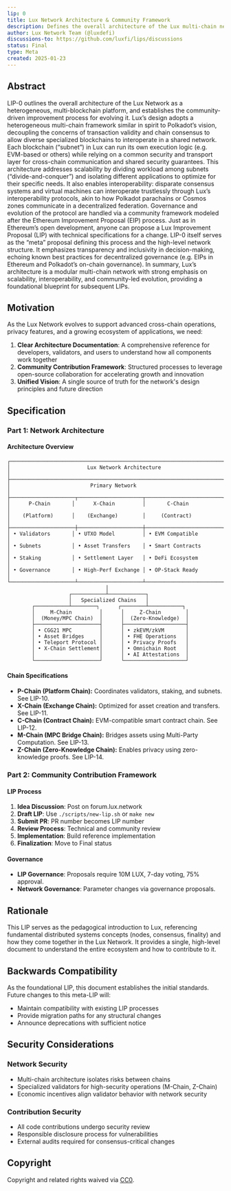 ```yaml
---
lip: 0
title: Lux Network Architecture & Community Framework
description: Defines the overall architecture of the Lux multi-chain network and the governance/process framework for the community.
author: Lux Network Team (@luxdefi)
discussions-to: https://github.com/luxfi/lips/discussions
status: Final
type: Meta
created: 2025-01-23
---
```


## Abstract

LIP-0 outlines the overall architecture of the Lux Network as a heterogeneous, multi-blockchain platform, and establishes the community-driven improvement process for evolving it. Lux’s design adopts a heterogeneous multi-chain framework similar in spirit to Polkadot’s vision, decoupling the concerns of transaction validity and chain consensus to allow diverse specialized blockchains to interoperate in a shared network. Each blockchain (“subnet”) in Lux can run its own execution logic (e.g. EVM-based or others) while relying on a common security and transport layer for cross-chain communication and shared security guarantees. This architecture addresses scalability by dividing workload among subnets (“divide-and-conquer”) and isolating different applications to optimize for their specific needs. It also enables interoperability: disparate consensus systems and virtual machines can interoperate trustlessly through Lux’s interoperability protocols, akin to how Polkadot parachains or Cosmos zones communicate in a decentralized federation. Governance and evolution of the protocol are handled via a community framework modeled after the Ethereum Improvement Proposal (EIP) process. Just as in Ethereum’s open development, anyone can propose a Lux Improvement Proposal (LIP) with technical specifications for a change. LIP-0 itself serves as the “meta” proposal defining this process and the high-level network structure. It emphasizes transparency and inclusivity in decision-making, echoing known best practices for decentralized governance (e.g. EIPs in Ethereum and Polkadot’s on-chain governance). In summary, Lux’s architecture is a modular multi-chain network with strong emphasis on scalability, interoperability, and community-led evolution, providing a foundational blueprint for subsequent LIPs.

## Motivation

As the Lux Network evolves to support advanced cross-chain operations, privacy features, and a growing ecosystem of applications, we need:

1. **Clear Architecture Documentation**: A comprehensive reference for developers, validators, and users to understand how all components work together
2. **Community Contribution Framework**: Structured processes to leverage open-source collaboration for accelerating growth and innovation
3. **Unified Vision**: A single source of truth for the network's design principles and future direction

## Specification

### Part 1: Network Architecture

#### Architecture Overview

```text
┌─────────────────────────────────────────────────────────────────────┐
│                         Lux Network Architecture                      │
├─────────────────────────────────────────────────────────────────────┤
│                          Primary Network                              │
├─────────────────────┬─────────────────────┬─────────────────────────┤
│      P-Chain       │      X-Chain         │       C-Chain           │
│    (Platform)      │    (Exchange)        │     (Contract)          │
├─────────────────────┼─────────────────────┼─────────────────────────┤
│ • Validators       │ • UTXO Model         │ • EVM Compatible        │
│ • Subnets          │ • Asset Transfers    │ • Smart Contracts       │
│ • Staking          │ • Settlement Layer   │ • DeFi Ecosystem        │
│ • Governance       │ • High-Perf Exchange │ • OP-Stack Ready        │
└─────────────────────┴─────────────────────┴─────────────────────────┘
                                │
                    ┌───────────┴────────────┐
                    │   Specialized Chains   │
        ┌───────────┴────────┐      ┌────────┴───────────┐
        │     M-Chain         │      │     Z-Chain        │
        │  (Money/MPC Chain)  │      │  (Zero-Knowledge)  │
        ├─────────────────────┤      ├────────────────────┤
        │ • CGG21 MPC         │      │ • zkEVM/zkVM       │
        │ • Asset Bridges     │      │ • FHE Operations   │
        │ • Teleport Protocol │      │ • Privacy Proofs   │
        │ • X-Chain Settlement│      │ • Omnichain Root   │
        │                     │      │ • AI Attestations  │
        └─────────────────────┘      └────────────────────┘
```

#### Chain Specifications

- **P-Chain (Platform Chain):** Coordinates validators, staking, and subnets. See LIP-10.
- **X-Chain (Exchange Chain):** Optimized for asset creation and transfers. See LIP-11.
- **C-Chain (Contract Chain):** EVM-compatible smart contract chain. See LIP-12.
- **M-Chain (MPC Bridge Chain):** Bridges assets using Multi-Party Computation. See LIP-13.
- **Z-Chain (Zero-Knowledge Chain):** Enables privacy using zero-knowledge proofs. See LIP-14.

### Part 2: Community Contribution Framework

#### LIP Process

1. **Idea Discussion**: Post on forum.lux.network
2. **Draft LIP**: Use `./scripts/new-lip.sh` or `make new`
3. **Submit PR**: PR number becomes LIP number
4. **Review Process**: Technical and community review
5. **Implementation**: Build reference implementation
6. **Finalization**: Move to Final status

#### Governance

- **LIP Governance**: Proposals require 10M LUX, 7-day voting, 75% approval.
- **Network Governance**: Parameter changes via governance proposals.

## Rationale

This LIP serves as the pedagogical introduction to Lux, referencing fundamental distributed systems concepts (nodes, consensus, finality) and how they come together in the Lux Network. It provides a single, high-level document to understand the entire ecosystem and how to contribute to it.

## Backwards Compatibility

As the foundational LIP, this document establishes the initial standards. Future changes to this meta-LIP will:
- Maintain compatibility with existing LIP processes
- Provide migration paths for any structural changes
- Announce deprecations with sufficient notice

## Security Considerations

### Network Security
- Multi-chain architecture isolates risks between chains
- Specialized validators for high-security operations (M-Chain, Z-Chain)
- Economic incentives align validator behavior with network security

### Contribution Security
- All code contributions undergo security review
- Responsible disclosure process for vulnerabilities
- External audits required for consensus-critical changes

## Copyright

Copyright and related rights waived via [CC0](../LICENSE.md).